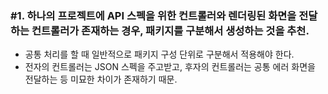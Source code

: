 ### #1. 하나의 프로젝트에 API 스펙을 위한 컨트롤러와 렌더링된 화면을 전달하는 컨트롤러가 존재하는 경우, 패키지를 구분해서 생성하는 것을 추천.
- 공통 처리를 할 때 일반적으로 패키지 구성 단위로 구분해서 적용해야 한다. 
- 전자의 컨트롤러는 JSON 스펙을 주고받고, 후자의 컨트롤러는 공통 에러 화면을 전달하는 등 미묘한 차이가 존재하기 때문.